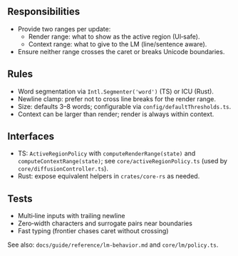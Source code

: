 <!--══════════════════════════════════════════════════
  ╔══════════════════════════════════════════════════════╗
  ║  ░  A C T I V E   R E G I O N   P O L I C Y  ░░░░░░░  ║
  ║                                                      ║
  ║   Render vs Context ranges, newline clamps, and      ║
  ║   validation frontier semantics.                     ║
  ║                                                      ║
  ╚══════════════════════════════════════════════════════╝
    • WHAT ▸ How we compute active‑region ranges consistently
    • WHY  ▸ One source of truth for visuals and LM spans
    • HOW  ▸ Deterministic word segmentation + clamps
-->

## Responsibilities

- Provide two ranges per update:
  - Render range: what to show as the active region (UI‑safe).
  - Context range: what to give to the LM (line/sentence aware).
- Ensure neither range crosses the caret or breaks Unicode boundaries.

## Rules

- Word segmentation via `Intl.Segmenter('word')` (TS) or ICU (Rust).
- Newline clamp: prefer not to cross line breaks for the render range.
- Size: defaults 3–8 words; configurable via `config/defaultThresholds.ts`.
- Context can be larger than render; render is always within context.

## Interfaces

- TS: `ActiveRegionPolicy` with `computeRenderRange(state)` and `computeContextRange(state)`; see `core/activeRegionPolicy.ts` (used by `core/diffusionController.ts`).
- Rust: expose equivalent helpers in `crates/core-rs` as needed.

## Tests

- Multi‑line inputs with trailing newline
- Zero‑width characters and surrogate pairs near boundaries
- Fast typing (frontier chases caret without crossing)

See also: `docs/guide/reference/lm-behavior.md` and `core/lm/policy.ts`.
